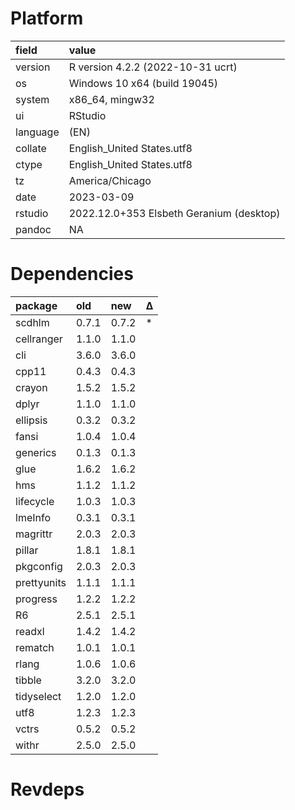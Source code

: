 # Platform

|field    |value                                    |
|:--------|:----------------------------------------|
|version  |R version 4.2.2 (2022-10-31 ucrt)        |
|os       |Windows 10 x64 (build 19045)             |
|system   |x86_64, mingw32                          |
|ui       |RStudio                                  |
|language |(EN)                                     |
|collate  |English_United States.utf8               |
|ctype    |English_United States.utf8               |
|tz       |America/Chicago                          |
|date     |2023-03-09                               |
|rstudio  |2022.12.0+353 Elsbeth Geranium (desktop) |
|pandoc   |NA                                       |

# Dependencies

|package     |old   |new   |Δ  |
|:-----------|:-----|:-----|:--|
|scdhlm      |0.7.1 |0.7.2 |*  |
|cellranger  |1.1.0 |1.1.0 |   |
|cli         |3.6.0 |3.6.0 |   |
|cpp11       |0.4.3 |0.4.3 |   |
|crayon      |1.5.2 |1.5.2 |   |
|dplyr       |1.1.0 |1.1.0 |   |
|ellipsis    |0.3.2 |0.3.2 |   |
|fansi       |1.0.4 |1.0.4 |   |
|generics    |0.1.3 |0.1.3 |   |
|glue        |1.6.2 |1.6.2 |   |
|hms         |1.1.2 |1.1.2 |   |
|lifecycle   |1.0.3 |1.0.3 |   |
|lmeInfo     |0.3.1 |0.3.1 |   |
|magrittr    |2.0.3 |2.0.3 |   |
|pillar      |1.8.1 |1.8.1 |   |
|pkgconfig   |2.0.3 |2.0.3 |   |
|prettyunits |1.1.1 |1.1.1 |   |
|progress    |1.2.2 |1.2.2 |   |
|R6          |2.5.1 |2.5.1 |   |
|readxl      |1.4.2 |1.4.2 |   |
|rematch     |1.0.1 |1.0.1 |   |
|rlang       |1.0.6 |1.0.6 |   |
|tibble      |3.2.0 |3.2.0 |   |
|tidyselect  |1.2.0 |1.2.0 |   |
|utf8        |1.2.3 |1.2.3 |   |
|vctrs       |0.5.2 |0.5.2 |   |
|withr       |2.5.0 |2.5.0 |   |

# Revdeps

